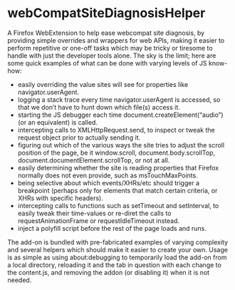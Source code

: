 # webCompatSiteDiagnosisHelper
A Firefox WebExtension to help ease webcompat site diagnosis, by providing simple overrides and wrappers for web APIs, making it easier to perform repetitive or one-off tasks which may be tricky or tiresome to handle with just the developer tools alone. The sky is the limit; here are some quick examples of what can be done with varying levels of JS know-how:

- easily overriding the value sites will see for properties like navigator.userAgent.
- logging a stack trace every time navigator.userAgent is accessed, so that we don’t have to hunt down which file(s) access it.
- starting the JS debugger each time document.createElement(“audio”) (or an equivalent) is called.
- intercepting calls to XMLHttpRequest.send, to inspect or tweak the request object prior to actually sending it.
- figuring out which of the various ways the site tries to adjust the scroll position of the page, be it window.scroll, document.body.scrollTop, document.documentElement.scrollTop, or not at all.
- easily determining whether the site is reading properties that Firefox normally does not even provide, such as msTouchMaxPoints.
- being selective about which events/XHRs/etc should trigger a breakpoint (perhaps only for elements that match certain criteria, or XHRs with specific headers).
- intercepting calls to functions such as setTimeout and setInterval, to easily tweak their time-values or re-diret the calls to requestAnimationFrame or requestIdleTimeout instead.
- inject a polyfill script before the rest of the page loads and runs.

The add-on is bundled with pre-fabricated examples of varying complexity and several helpers which should make it easier to create your own. Usage is as simple as using about:debugging to temporarily load the add-on from a local directory, reloading it and the tab in question with each change to the content.js, and removing the addon (or disabling it) when it is not needed.
